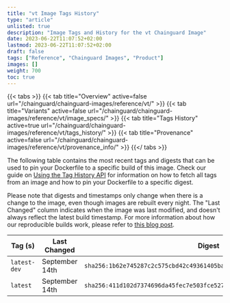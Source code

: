 ```yaml
---
title: "vt Image Tags History"
type: "article"
unlisted: true
description: "Image Tags and History for the vt Chainguard Image"
date: 2023-06-22T11:07:52+02:00
lastmod: 2023-06-22T11:07:52+02:00
draft: false
tags: ["Reference", "Chainguard Images", "Product"]
images: []
weight: 700
toc: true
---
```


{{< tabs >}}
{{< tab title="Overview" active=false url="/chainguard/chainguard-images/reference/vt/" >}}
{{< tab title="Variants" active=false url="/chainguard/chainguard-images/reference/vt/image_specs/" >}}
{{< tab title="Tags History" active=true url="/chainguard/chainguard-images/reference/vt/tags_history/" >}}
{{< tab title="Provenance" active=false url="/chainguard/chainguard-images/reference/vt/provenance_info/" >}}
{{</ tabs >}}

The following table contains the most recent tags and digests that can be used to pin your Dockerfile to a specific build of this image. Check our guide on [Using the Tag History API](/chainguard/chainguard-images/using-the-tag-history-api/) for information on how to fetch all tags from an image and how to pin your Dockerfile to a specific digest.

Please note that digests and timestamps only change when there is a change to the image, even though images are rebuilt every night. The "Last Changed" column indicates when the image was last modified, and doesn't always reflect the latest build timestamp. For more information about how our reproducible builds work, please refer to [this blog post](https://www.chainguard.dev/unchained/reproducing-chainguards-reproducible-image-builds).

| Tag (s)       | Last Changed   | Digest                                                                    |
|---------------|----------------|---------------------------------------------------------------------------|
|  `latest-dev` | September 14th | `sha256:1b62e745287c2c575cbd42c49361405ba64f34a50b17f273694fd66d91faece3` |
|  `latest`     | September 14th | `sha256:411d102d7374696da45fec7e503fce5277e7ba7f4da0e762296ab620aee4b8a7` |


